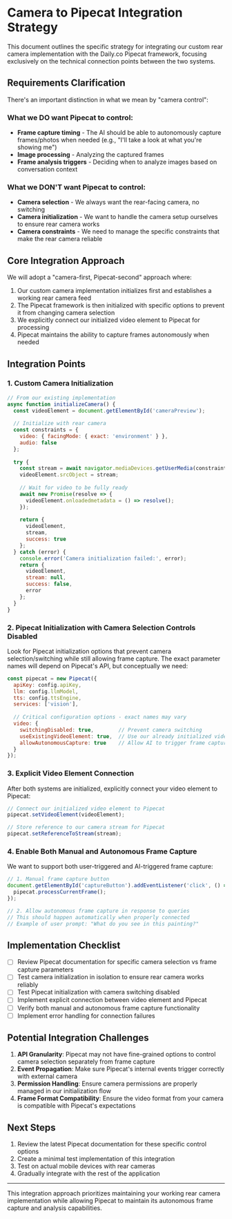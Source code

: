# Camera to Pipecat Integration Strategy

This document outlines the specific strategy for integrating our custom rear camera implementation with the Daily.co Pipecat framework, focusing exclusively on the technical connection points between the two systems.

## Requirements Clarification

There's an important distinction in what we mean by "camera control":

### What we DO want Pipecat to control:
- **Frame capture timing** - The AI should be able to autonomously capture frames/photos when needed (e.g., "I'll take a look at what you're showing me")
- **Image processing** - Analyzing the captured frames
- **Frame analysis triggers** - Deciding when to analyze images based on conversation context

### What we DON'T want Pipecat to control:
- **Camera selection** - We always want the rear-facing camera, no switching
- **Camera initialization** - We want to handle the camera setup ourselves to ensure rear camera works
- **Camera constraints** - We need to manage the specific constraints that make the rear camera reliable

## Core Integration Approach

We will adopt a "camera-first, Pipecat-second" approach where:

1. Our custom camera implementation initializes first and establishes a working rear camera feed
2. The Pipecat framework is then initialized with specific options to prevent it from changing camera selection
3. We explicitly connect our initialized video element to Pipecat for processing
4. Pipecat maintains the ability to capture frames autonomously when needed

## Integration Points

### 1. Custom Camera Initialization

```javascript
// From our existing implementation
async function initializeCamera() {
  const videoElement = document.getElementById('cameraPreview');
  
  // Initialize with rear camera
  const constraints = {
    video: { facingMode: { exact: 'environment' } },
    audio: false
  };
  
  try {
    const stream = await navigator.mediaDevices.getUserMedia(constraints);
    videoElement.srcObject = stream;
    
    // Wait for video to be fully ready
    await new Promise(resolve => {
      videoElement.onloadedmetadata = () => resolve();
    });
    
    return {
      videoElement,
      stream,
      success: true
    };
  } catch (error) {
    console.error('Camera initialization failed:', error);
    return {
      videoElement,
      stream: null,
      success: false,
      error
    };
  }
}
```

### 2. Pipecat Initialization with Camera Selection Controls Disabled

Look for Pipecat initialization options that prevent camera selection/switching while still allowing frame capture. The exact parameter names will depend on Pipecat's API, but conceptually we need:

```javascript
const pipecat = new Pipecat({
  apiKey: config.apiKey,
  llm: config.llmModel,
  tts: config.ttsEngine,
  services: ['vision'],
  
  // Critical configuration options - exact names may vary
  video: {
    switchingDisabled: true,        // Prevent camera switching
    useExistingVideoElement: true,  // Use our already initialized video
    allowAutonomousCapture: true    // Allow AI to trigger frame capture
  }
});
```

### 3. Explicit Video Element Connection

After both systems are initialized, explicitly connect your video element to Pipecat:

```javascript
// Connect our initialized video element to Pipecat
pipecat.setVideoElement(videoElement);

// Store reference to our camera stream for Pipecat
pipecat.setReferenceToStream(stream);
```

### 4. Enable Both Manual and Autonomous Frame Capture

We want to support both user-triggered and AI-triggered frame capture:

```javascript
// 1. Manual frame capture button
document.getElementById('captureButton').addEventListener('click', () => {
  pipecat.processCurrentFrame();
});

// 2. Allow autonomous frame capture in response to queries
// This should happen automatically when properly connected
// Example of user prompt: "What do you see in this painting?"
```

## Implementation Checklist

- [ ] Review Pipecat documentation for specific camera selection vs frame capture parameters
- [ ] Test camera initialization in isolation to ensure rear camera works reliably
- [ ] Test Pipecat initialization with camera switching disabled
- [ ] Implement explicit connection between video element and Pipecat
- [ ] Verify both manual and autonomous frame capture functionality 
- [ ] Implement error handling for connection failures

## Potential Integration Challenges

1. **API Granularity**: Pipecat may not have fine-grained options to control camera selection separately from frame capture
2. **Event Propagation**: Make sure Pipecat's internal events trigger correctly with external camera
3. **Permission Handling**: Ensure camera permissions are properly managed in our initialization flow
4. **Frame Format Compatibility**: Ensure the video format from your camera is compatible with Pipecat's expectations

## Next Steps

1. Review the latest Pipecat documentation for these specific control options
2. Create a minimal test implementation of this integration
3. Test on actual mobile devices with rear cameras
4. Gradually integrate with the rest of the application

---

This integration approach prioritizes maintaining your working rear camera implementation while allowing Pipecat to maintain its autonomous frame capture and analysis capabilities.
